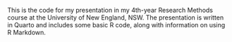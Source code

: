 This is the code for my presentation in my 4th-year Research Methods course at the University of New England, NSW. The presentation is written in Quarto and includes some basic R code, along with information on using R Markdown. 
